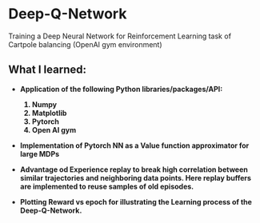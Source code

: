 # Deep-Q-Network
Training a Deep Neural Network for Reinforcement Learning task of Cartpole balancing (OpenAI gym environment)

<h2>What I learned:</h2>

- <b>Application of the following Python libraries/packages/API:
  1. Numpy
  2. Matplotlib
  3. Pytorch
  4. Open AI gym

- <b>Implementation of Pytorch NN as a Value function approximator for large MDPs
- <b>Advantage od Experience replay to break high correlation between similar trajectories and neighboring data points. Here replay buffers are implemented to reuse samples of old episodes.
- <b>Plotting Reward vs epoch for illustrating the Learning process of the Deep-Q-Network.
